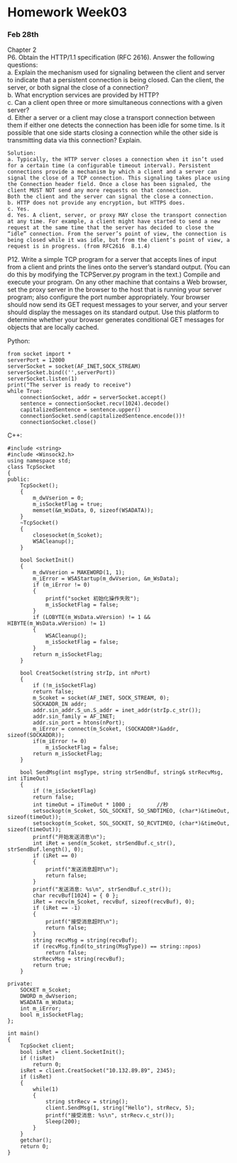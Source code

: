 # Homework Week03  
### Feb 28th  

Chapter 2  
P6. Obtain the HTTP/1.1 specification (RFC 2616). Answer the following
questions:  
a. Explain the mechanism used for signaling between the client and server
to indicate that a persistent connection is being closed. Can the client, the server, or both signal the close of a connection?  
b. What encryption services are provided by HTTP?  
c. Can a client open three or more simultaneous connections with a given
server?  
d. Either a server or a client may close a transport connection between them
if either one detects the connection has been idle for some time. Is it
possible that one side starts closing a connection while the other side is
transmitting data via this connection? Explain.  

    Solution:
    a. Typically, the HTTP server closes a connection when it isn’t used for a certain time (a configurable timeout interval). Persistent connections provide a mechanism by which a client and a server can signal the close of a TCP connection. This signaling takes place using the Connection header field. Once a close has been signaled, the client MUST NOT send any more requests on that connection.  
    Both the client and the server can signal the close a connection.  
    b. HTTP does not provide any encryption, but HTTPS does.  
    c. Yes.  
    d. Yes. A client, server, or proxy MAY close the transport connection at any time. For example, a client might have started to send a new request at the same time that the server has decided to close the “idle” connection. From the server’s point of view, the connection is being closed while it was idle, but from the client’s point of view, a request is in progress. (from RFC2616  8.1.4)

P12. Write a simple TCP program for a server that accepts lines of input from a client and prints the lines onto the server’s standard output. (You can do this by modifying the TCPServer.py program in the text.) Compile and execute your program. On any other machine that contains a Web browser, set the proxy server in the browser to the host that is running your server program; also configure the port number appropriately. Your browser should now send its GET request messages to your server, and your server should display the messages on its standard output. Use this platform to determine whether your browser generates conditional GET messages for objects that are locally cached.

Python:
```
from socket import *
serverPort = 12000
serverSocket = socket(AF_INET,SOCK_STREAM)
serverSocket.bind(('',serverPort))
serverSocket.listen(1)
print("The server is ready to receive")
while True:
    connectionSocket, addr = serverSocket.accept()
    sentence = connectionSocket.recv(1024).decode()
    capitalizedSentence = sentence.upper()
    connectionSocket.send(capitalizedSentence.encode())!
    connectionSocket.close()
```

C++:
```
#include <string>
#include <Winsock2.h>
using namespace std;
class TcpSocket
{
public:
    TcpSocket();
    {
        m_dwVserion = 0;
        m_isSocketFlag = true;
        memset(&m_WsData, 0, sizeof(WSADATA));
    }
    ~TcpSocket()
    {
        closesocket(m_Scoket);
        WSACleanup();
    }
 
    bool SocketInit()
    {
        m_dwVserion = MAKEWORD(1, 1);
        m_iError = WSAStartup(m_dwVserion, &m_WsData);
        if (m_iError != 0)
        {
            printf("socket 初始化操作失败");
            m_isSocketFlag = false;
        }
        if (LOBYTE(m_WsData.wVersion) != 1 && HIBYTE(m_WsData.wVersion) != 1)
        {
            WSACleanup();
            m_isSocketFlag = false;
        }
        return m_isSocketFlag;
    }

    bool CreatSocket(string strIp, int nPort)
    {
        if (!m_isSocketFlag)
        return false;
        m_Scoket = socket(AF_INET, SOCK_STREAM, 0);
        SOCKADDR_IN addr;
        addr.sin_addr.S_un.S_addr = inet_addr(strIp.c_str());
        addr.sin_family = AF_INET;
        addr.sin_port = htons(nPort);
        m_iError = connect(m_Scoket, (SOCKADDR*)&addr, sizeof(SOCKADDR));
        if(m_iError != 0)
            m_isSocketFlag = false;
        return m_isSocketFlag;
    }

    bool SendMsg(int msgType, string strSendBuf, string& strRecvMsg, int iTimeOut)
    {
        if (!m_isSocketFlag)
        return false;
        int timeOut = iTimeOut * 1000 ;        //秒
        setsockopt(m_Scoket, SOL_SOCKET, SO_SNDTIMEO, (char*)&timeOut, sizeof(timeOut));
        setsockopt(m_Scoket, SOL_SOCKET, SO_RCVTIMEO, (char*)&timeOut, sizeof(timeOut));
        printf("开始发送消息\n");
        int iRet = send(m_Scoket, strSendBuf.c_str(), strSendBuf.length(), 0);
        if (iRet == 0)
        {
            printf("发送消息超时\n");
            return false;
        }
        printf("发送消息: %s\n", strSendBuf.c_str());
        char recvBuf[1024] = { 0 };
        iRet = recv(m_Scoket, recvBuf, sizeof(recvBuf), 0);
        if (iRet == -1)
        {
            printf("接受消息超时\n");
            return false;
        }
        string recvMsg = string(recvBuf);
        if (recvMsg.find(to_string(MsgType)) == string::npos)
            return false;
        strRecvMsg = string(recvBuf);
        return true;
    }
 
private:
    SOCKET m_Scoket;
    DWORD m_dwVserion;
    WSADATA m_WsData;
    int m_iError;
    bool m_isSocketFlag;
};

int main()
{
    TcpSocket client;
    bool isRet = client.SocketInit();
    if (!isRet)
        return 0;
    isRet = client.CreatSocket("10.132.89.89", 2345);
    if (isRet)
    {
        while(1)
        {
            string strRecv = string();
            client.SendMsg(1, string("Hello"), strRecv, 5);
            printf("接受消息: %s\n", strRecv.c_str());
            Sleep(200);
        }
    }
    getchar();
    return 0;
}